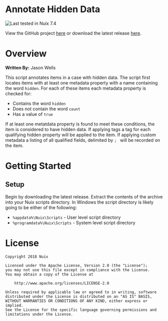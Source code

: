 Annotate Hidden Data
====================

![Last tested in Nuix 7.4](https://img.shields.io/badge/Nuix-7.4-green.svg)

View the GitHub project [here](https://github.com/NuixSDK/Annotate-Hidden-Data) or download the latest release [here](https://github.com/NuixSDK/Annotate-Hidden-Data/releases).

# Overview

**Written By:** Jason Wells

This script annotates items in a case with hidden data.  The script first locates items with at least one metadata property with a name containing the word `hidden`.  For each of these items each metadata property is checked for:

- Contains the word `hidden`
- Does not contain the word `count`
- Has a value of `true`

If at least one metatdata property is found to meet these conditions, the item is considered to have hidden data.  If applying tags a tag for each qualifying hidden property will be applied to the item.  If applying custom metadata a listing of all qualified fields, delimited by `; ` will be recorded on the item.

# Getting Started

## Setup

Begin by downloading the latest release.  Extract the contents of the archive into your Nuix scripts directory.  In Windows the script directory is likely going to be either of the following:

- `%appdata%\Nuix\Scripts` - User level script directory
- `%programdata%\Nuix\Scripts` - System level script directory

# License

```
Copyright 2018 Nuix

Licensed under the Apache License, Version 2.0 (the "License");
you may not use this file except in compliance with the License.
You may obtain a copy of the License at

    http://www.apache.org/licenses/LICENSE-2.0

Unless required by applicable law or agreed to in writing, software
distributed under the License is distributed on an "AS IS" BASIS,
WITHOUT WARRANTIES OR CONDITIONS OF ANY KIND, either express or implied.
See the License for the specific language governing permissions and
limitations under the License.
```